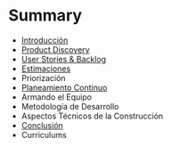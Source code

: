 # Summary

* [Introducción](README.md)
* [Product Discovery](chapter1.md)
* [User Stories & Backlog](user-stories-and-backlog.md)
* [Estimaciones](estimaciones.md)
* Priorización
* [Planeamiento Continuo](planeamiento-agil.md)
* Armando el Equipo
* Metodología de Desarrollo
* Aspectos Técnicos de la Construcción
* [Conclusión](aspectos-tecnicos-de-la-construccion.md)
* Curriculums

